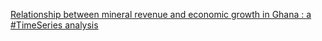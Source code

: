 [Relationship between mineral revenue and economic growth in Ghana : a #TimeSeries analysis](https://qi.tc/qi/113512)